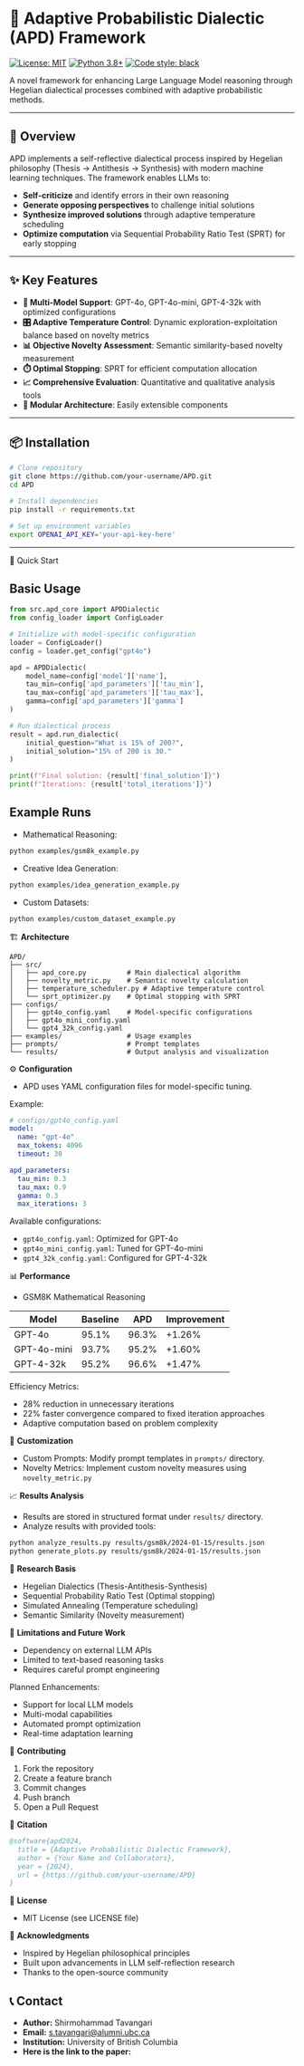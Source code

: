 
# 🔁 Adaptive Probabilistic Dialectic (APD) Framework

[![License: MIT](https://img.shields.io/badge/License-MIT-yellow.svg)](https://opensource.org/licenses/MIT)
[![Python 3.8+](https://img.shields.io/badge/python-3.8+-blue.svg)](https://www.python.org/downloads/)
[![Code style: black](https://img.shields.io/badge/code%20style-black-000000.svg)](https://github.com/psf/black)

A novel framework for enhancing Large Language Model reasoning through Hegelian dialectical processes combined with adaptive probabilistic methods.

---

## 🎯 Overview

APD implements a self-reflective dialectical process inspired by Hegelian philosophy (Thesis → Antithesis → Synthesis) with modern machine learning techniques. The framework enables LLMs to:

- **Self-criticize** and identify errors in their own reasoning  
- **Generate opposing perspectives** to challenge initial solutions  
- **Synthesize improved solutions** through adaptive temperature scheduling  
- **Optimize computation** via Sequential Probability Ratio Test (SPRT) for early stopping  

---

## ✨ Key Features

- **🤖 Multi-Model Support**: GPT-4o, GPT-4o-mini, GPT-4-32k with optimized configurations  
- **🎛️ Adaptive Temperature Control**: Dynamic exploration-exploitation balance based on novelty metrics  
- **📊 Objective Novelty Assessment**: Semantic similarity-based novelty measurement  
- **⏱️ Optimal Stopping**: SPRT for efficient computation allocation  
- **📈 Comprehensive Evaluation**: Quantitative and qualitative analysis tools  
- **🔧 Modular Architecture**: Easily extensible components  

---

## 📦 Installation

```bash
# Clone repository
git clone https://github.com/your-username/APD.git
cd APD

# Install dependencies
pip install -r requirements.txt

# Set up environment variables
export OPENAI_API_KEY='your-api-key-here'
```

---



🚀 Quick Start

## Basic Usage

```python
from src.apd_core import APDDialectic
from config_loader import ConfigLoader

# Initialize with model-specific configuration
loader = ConfigLoader()
config = loader.get_config("gpt4o")

apd = APDDialectic(
    model_name=config['model']['name'],
    tau_min=config['apd_parameters']['tau_min'],
    tau_max=config['apd_parameters']['tau_max'],
    gamma=config['apd_parameters']['gamma']
)

# Run dialectical process
result = apd.run_dialectic(
    initial_question="What is 15% of 200?",
    initial_solution="15% of 200 is 30."
)

print(f"Final solution: {result['final_solution']}")
print(f"Iterations: {result['total_iterations']}")
```

## Example Runs

* Mathematical Reasoning:

```bash
python examples/gsm8k_example.py
```

* Creative Idea Generation:

```bash
python examples/idea_generation_example.py
```

* Custom Datasets:

```bash
python examples/custom_dataset_example.py
```

🏗️ **Architecture**

```
APD/
├── src/
│   ├── apd_core.py          # Main dialectical algorithm
│   ├── novelty_metric.py    # Semantic novelty calculation
│   ├── temperature_scheduler.py # Adaptive temperature control
│   └── sprt_optimizer.py    # Optimal stopping with SPRT
├── configs/
│   ├── gpt4o_config.yaml    # Model-specific configurations
│   ├── gpt4o_mini_config.yaml
│   └── gpt4_32k_config.yaml
├── examples/                # Usage examples
├── prompts/                 # Prompt templates
└── results/                 # Output analysis and visualization
```

⚙️ **Configuration**

* APD uses YAML configuration files for model-specific tuning.

Example:

```yaml
# configs/gpt4o_config.yaml
model:
  name: "gpt-4o"
  max_tokens: 4096
  timeout: 30

apd_parameters:
  tau_min: 0.3
  tau_max: 0.9
  gamma: 0.3
  max_iterations: 3
```

Available configurations:

* `gpt4o_config.yaml`: Optimized for GPT-4o
* `gpt4o_mini_config.yaml`: Tuned for GPT-4o-mini
* `gpt4_32k_config.yaml`: Configured for GPT-4-32k

📊 **Performance**

* GSM8K Mathematical Reasoning

| Model       | Baseline | APD  | Improvement |
|------------|---------|------|-------------|
| GPT-4o     | 95.1%   | 96.3% | +1.26%      |
| GPT-4o-mini| 93.7%   | 95.2% | +1.60%      |
| GPT-4-32k  | 95.2%   | 96.6% | +1.47%      |


Efficiency Metrics:

* 28% reduction in unnecessary iterations
* 22% faster convergence compared to fixed iteration approaches
* Adaptive computation based on problem complexity

🎨 **Customization**

* Custom Prompts: Modify prompt templates in `prompts/` directory.
* Novelty Metrics: Implement custom novelty measures using `novelty_metric.py`

📈 **Results Analysis**

* Results are stored in structured format under `results/` directory.
* Analyze results with provided tools:

```bash
python analyze_results.py results/gsm8k/2024-01-15/results.json
python generate_plots.py results/gsm8k/2024-01-15/results.json
```

🔬 **Research Basis**

* Hegelian Dialectics (Thesis-Antithesis-Synthesis)
* Sequential Probability Ratio Test (Optimal stopping)
* Simulated Annealing (Temperature scheduling)
* Semantic Similarity (Novelty measurement)

🚧 **Limitations and Future Work**

* Dependency on external LLM APIs
* Limited to text-based reasoning tasks
* Requires careful prompt engineering

Planned Enhancements:

* Support for local LLM models
* Multi-modal capabilities
* Automated prompt optimization
* Real-time adaptation learning

🤝 **Contributing**

1. Fork the repository
2. Create a feature branch
3. Commit changes
4. Push branch
5. Open a Pull Request

📝 **Citation**

```bibtex
@software{apd2024,
  title = {Adaptive Probabilistic Dialectic Framework},
  author = {Your Name and Collaborators},
  year = {2024},
  url = {https://github.com/your-username/APD}
}
```

📄 **License**

* MIT License (see LICENSE file)

🙏 **Acknowledgments**

* Inspired by Hegelian philosophical principles
* Built upon advancements in LLM self-reflection research
* Thanks to the open-source community

## 📞 Contact
- **Author:** Shirmohammad Tavangari  
- **Email:** s.tavangari@alumni.ubc.ca  
- **Institution:** University of British Columbia
- **Here is the link to the paper:**
